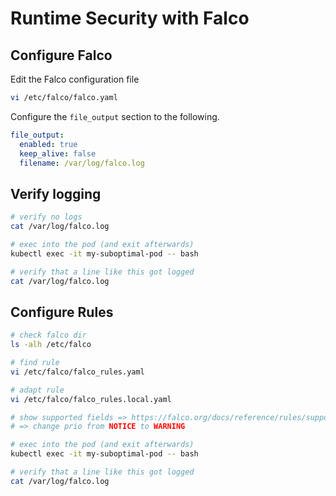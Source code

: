 # Runtime Security with Falco

## Configure Falco

Edit the Falco configuration file

```bash
vi /etc/falco/falco.yaml
```

Configure the `file_output` section to the following.

```yaml
file_output:
  enabled: true
  keep_alive: false
  filename: /var/log/falco.log
```

## Verify logging

```bash
# verify no logs
cat /var/log/falco.log

# exec into the pod (and exit afterwards)
kubectl exec -it my-suboptimal-pod -- bash

# verify that a line like this got logged
cat /var/log/falco.log 
```

## Configure Rules

```bash
# check falco dir
ls -alh /etc/falco

# find rule
vi /etc/falco/falco_rules.yaml

# adapt rule
vi /etc/falco/falco_rules.local.yaml 

# show supported fields => https://falco.org/docs/reference/rules/supported-fields/
# => change prio from NOTICE to WARNING

# exec into the pod (and exit afterwards)
kubectl exec -it my-suboptimal-pod -- bash

# verify that a line like this got logged
cat /var/log/falco.log 
```